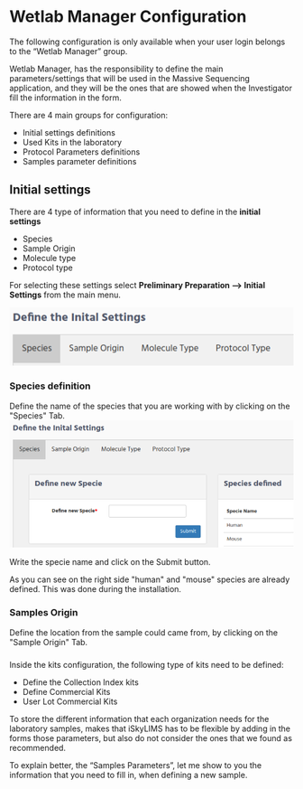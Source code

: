 Wetlab Manager Configuration
============================

The following configuration is only available when your user login belongs to the “Wetlab Manager” group.

Wetlab Manager, has the responsibility to define the main parameters/settings that will be used in the Massive Sequencing application, and they will be the ones that are showed when the Investigator fill the information in the form.

There are 4 main groups for configuration:
*   Initial settings definitions
*   Used Kits in the laboratory
*   Protocol Parameters definitions
*   Samples parameter definitions


## Initial settings

There are 4 type of information that you need to define in the  **initial settings**
*   Species
*   Sample Origin
*   Molecule type
*   Protocol type

For selecting these settings select **Preliminary Preparation --> Initial Settings** from the main menu.

![initial settings](../images/wetlab_configuration/initial_settings_menu.png)

### Species definition
Define the name of the species that you are working with by clicking on the "Species" Tab.
![species form](../images/wetlab_configuration/species_definition_form.png)

Write the specie name and click on the Submit button.

As you can see on the right side "human" and "mouse" species are already defined. This was done during the installation.

### Samples Origin
Define the location from the sample could came from, by clicking on the "Sample Origin" Tab.


###

Inside the kits configuration, the following type of kits need to be defined:
*   Define the Collection Index kits
*   Define Commercial Kits
*   User Lot Commercial Kits

To store the different information that each organization needs for the laboratory samples, makes that iSkyLIMS has to be flexible by adding in the forms those parameters, but also do not consider the ones that we found as recommended.

To explain better, the “Samples Parameters”, let me show to you the information that you need to fill in, when defining a new sample.

